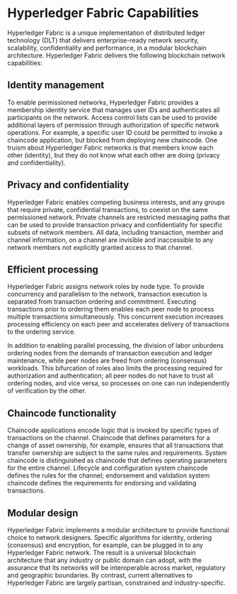 # Hyperledger Fabric Capabilities
Hyperledger Fabric is a unique implementation of distributed ledger technology (DLT) that delivers enterprise-ready network security, scalability, confidentiality and performance, in a modular blockchain architecture. Hyperledger Fabric delivers the following blockchain network capabilities:


## Identity management

To enable permissioned networks, Hyperledger Fabric provides a membership identity service that manages user IDs and authenticates all participants on the network. Access control lists can be used to provide additional layers of permission through authorization of specific network operations. For example, a specific user ID could be permitted to invoke a chaincode application, but blocked from deploying new chaincode. One truism about Hyperledger Fabric networks is that members know each other (identity), but they do not know what each other are doing (privacy and confidentiality).
## Privacy and confidentiality

Hyperledger Fabric enables competing business interests, and any groups that require private, confidential transactions, to coexist on the same permissioned network. Private channels are restricted messaging paths that can be used to provide transaction privacy and confidentiality for specific subsets of network members. All data, including transaction, member and channel information, on a channel are invisible and inaccessible to any network members not explicitly granted access to that channel.
## Efficient processing

Hyperledger Fabric assigns network roles by node type. To provide concurrency and parallelism to the network, transaction execution is separated from transaction ordering and commitment. Executing transactions prior to ordering them enables each peer node to process multiple transactions simultaneously. This concurrent execution increases processing efficiency on each peer and accelerates delivery of transactions to the ordering service.

In addition to enabling parallel processing, the division of labor unburdens ordering nodes from the demands of transaction execution and ledger maintenance, while peer nodes are freed from ordering (consensus) workloads. This bifurcation of roles also limits the processing required for authorization and authentication; all peer nodes do not have to trust all ordering nodes, and vice versa, so processes on one can run independently of verification by the other.
## Chaincode functionality

Chaincode applications encode logic that is invoked by specific types of transactions on the channel. Chaincode that defines parameters for a change of asset ownership, for example, ensures that all transactions that transfer ownership are subject to the same rules and requirements. System chaincode is distinguished as chaincode that defines operating parameters for the entire channel. Lifecycle and configuration system chaincode defines the rules for the channel; endorsement and validation system chaincode defines the requirements for endorsing and validating transactions.
## Modular design

Hyperledger Fabric implements a modular architecture to provide functional choice to network designers. Specific algorithms for identity, ordering (consensus) and encryption, for example, can be plugged in to any Hyperledger Fabric network. The result is a universal blockchain architecture that any industry or public domain can adopt, with the assurance that its networks will be interoperable across market, regulatory and geographic boundaries. By contrast, current alternatives to Hyperledger Fabric are largely partisan, constrained and industry-specific.
